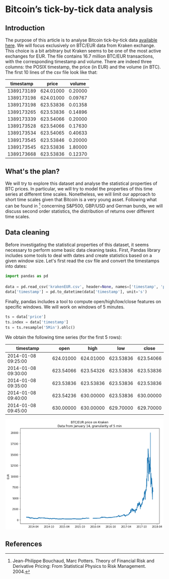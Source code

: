 # Bitcoin’s tick-by-tick data analysis

## Introduction
The purpose of this article is to analyse Bitcoin tick-by-tick data [available here](http://api.bitcoincharts.com/v1/csv/). We will focus exclusively on BTC/EUR data from Kraken exchange. This choice is a bit arbitrary but Kraken seems to be one of the most active exchanges for EUR. The file contains 16.7 million BTC/EUR transactions, with the corresponding timestamp and volume. There are indeed three columns: the POSIX timestamp, the price (in EUR) and the volume (in BTC). The first 10 lines of the csv file look like that: 

   | timestamp |     price   | volume|
   |-----------|:-----------:|-------|
   |1389173189 |624.01000    |0.20000|
   |1389173198 |624.01000    |0.09767|
   |1389173198 |623.53836    |0.01358|
   |1389173265 |623.53836    |0.14896|
   |1389173339 |623.54066    |0.20000|
   |1389173528 |623.54066    |0.17630|
   |1389173534 |623.54065    |0.40633|
   |1389173545 |623.53846    |0.20000|
   |1389173545 |623.53836    |1.80000|
   |1389173668 |623.53836    |0.12370|

## What's the plan?
We will try to explore this dataset and analyse the statistical properties of BTC prices. In particular, we will try to model the properties of this time series at different time scales. Nonetheless, we will limit our approach to short time scales given that Bitcoin is a very young asset. Following what can be found in [^fn1] concerning S&P500, GBP/USD and German bunds, we will discuss second order statistics, the distribution of returns over different time scales.
      
## Data cleaning
Before investigating the statistical properties of this dataset, it seems necessary to perform some basic data cleaning tasks. First, Pandas library includes some tools to deal with dates and create statistics based on a given window size.
Let's first read the csv file and convert the timestamps into dates:
```python
import pandas as pd

data = pd.read_csv('krakenEUR.csv', header=None, names=['timestamp', 'price', 'volume'])
data['timestamp'] = pd.to_datetime(data['timestamp'], unit='s')
```
Finally, pandas includes a tool to compute open/high/low/close features on specific windows. We will work on windows of 5 minutes.
```python
ts = data['price']
ts.index = data['timestamp']
ts = ts.resample('5Min').ohlc()
```
We obtain the following time series (for the first 5 rows): 

|timestamp           | open      |    high   |     low   |   close  |  
|--------------------|:---------:|-----------|-----------|----------|
|2014-01-08 09:25:00 | 624.01000 | 624.01000 | 623.53836 | 623.54066|
|2014-01-08 09:30:00 | 623.54066 | 623.54326 | 623.53836 | 623.53836|
|2014-01-08 09:35:00 | 623.53836 | 623.53836 | 623.53836 | 623.53836|
|2014-01-08 09:40:00 | 623.54236 | 630.00000 | 623.53836 | 630.00000|
|2014-01-08 09:45:00 | 630.00000 | 630.00000 | 629.70000 | 629.70000|
   
   
![Price](btc.png)
   
## References

[^fn1]: Jean-Philippe Bouchaud, Marc Potters. Theory of Financial Risk and Derivative Pricing: From Statistical Physics to Risk Management. 2004.
